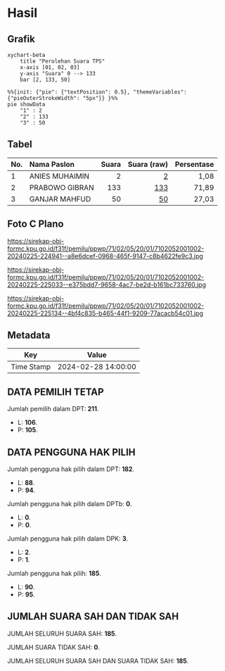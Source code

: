 # Hasil

## Grafik

```mermaid
xychart-beta
    title "Perolehan Suara TPS"
    x-axis [01, 02, 03]
    y-axis "Suara" 0 --> 133
    bar [2, 133, 50]
```

```mermaid
%%{init: {"pie": {"textPosition": 0.5}, "themeVariables": {"pieOuterStrokeWidth": "5px"}} }%%
pie showData
    "1" : 2
    "2" : 133
    "3" : 50
```

## Tabel

| No. | Nama Paslon    | Suara | Suara (raw) | Persentase |
|:--- |:-------------- | -----:| -----------:| ----------:|
| 1   | ANIES MUHAIMIN | 2     | [2][p-1]    | 1,08       |
| 2   | PRABOWO GIBRAN | 133   | [133][p-2]  | 71,89      |
| 3   | GANJAR MAHFUD  | 50    | [50][p-3]   | 27,03      |


[p-1]: https://github.com/gigit-pemilu/pemilu-2024-71-sulawesi-utara/blob/main/pilpres/hitung-suara/sub/71-sulawesi-utara/sub/02-minahasa/sub/05-lembean-timur/sub/2001-kapataran/sub/002-tps/sub/paslon-1.txt
[p-2]: https://github.com/gigit-pemilu/pemilu-2024-71-sulawesi-utara/blob/main/pilpres/hitung-suara/sub/71-sulawesi-utara/sub/02-minahasa/sub/05-lembean-timur/sub/2001-kapataran/sub/002-tps/sub/paslon-2.txt
[p-3]: https://github.com/gigit-pemilu/pemilu-2024-71-sulawesi-utara/blob/main/pilpres/hitung-suara/sub/71-sulawesi-utara/sub/02-minahasa/sub/05-lembean-timur/sub/2001-kapataran/sub/002-tps/sub/paslon-3.txt

## Foto C Plano

https://sirekap-obj-formc.kpu.go.id/f31f/pemilu/ppwp/71/02/05/20/01/7102052001002-20240225-224941--a8e6dcef-0968-465f-9147-c8b4622fe9c3.jpg

https://sirekap-obj-formc.kpu.go.id/f31f/pemilu/ppwp/71/02/05/20/01/7102052001002-20240225-225033--e375bdd7-9658-4ac7-be2d-b161bc733760.jpg

https://sirekap-obj-formc.kpu.go.id/f31f/pemilu/ppwp/71/02/05/20/01/7102052001002-20240225-225134--4bf4c835-b465-44f1-9209-77acacb54c01.jpg


## Metadata

| Key        | Value               |
| ---------- | ------------------- |
| Time Stamp | 2024-02-28 14:00:00 |


## DATA PEMILIH TETAP

Jumlah pemilih dalam DPT: **211**.
 * L: **106**.
 * P: **105**.

## DATA PENGGUNA HAK PILIH

Jumlah pengguna hak pilih dalam DPT: **182**.
 * L: **88**.
 * P: **94**.

Jumlah pengguna hak pilih dalam DPTb: **0**.
 * L: **0**.
 * P: **0**.

Jumlah pengguna hak pilih dalam DPK: **3**.
 * L: **2**.
 * P: **1**.

Jumlah pengguna hak pilih: **185**.
 * L: **90**.
 * P: **95**.

## JUMLAH SUARA SAH DAN TIDAK SAH

JUMLAH SELURUH SUARA SAH: **185**.

JUMLAH SUARA TIDAK SAH: **0**.

JUMLAH SELURUH SUARA SAH DAN SUARA TIDAK SAH: **185**.


